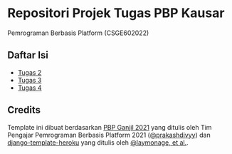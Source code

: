 # Repositori Projek Tugas PBP Kausar 

Pemrograman Berbasis Platform (CSGE602022) 

## Daftar Isi 

- [Tugas 2](https://github.com/kausarme/tugas2-pbp/tree/main/mywatchlist)
- [Tugas 3](https://github.com/kausarme/tugas2-pbp/tree/main/katalog)
- [Tugas 4](https://github.com/kausarme/tugas2-pbp/tree/main/todolist)

## Credits
Template ini dibuat berdasarkan [PBP Ganjil 2021](https://gitlab.com/PBP-2021/pbp-lab) 
yang ditulis oleh Tim Pengajar Pemrograman Berbasis Platform 2021
([@prakashdivyy](https://gitlab.com/prakashdivyy)) dan 
[django-template-heroku](https://github.com/laymonage/django-template-heroku) yang ditulis oleh [@laymonage, et al.](https://github.com/laymonage). 
